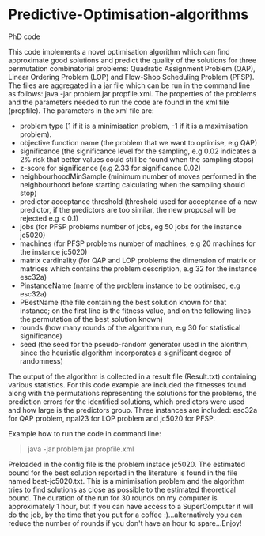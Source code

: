 # Predictive-Optimisation-algorithms
PhD code

This code implements a novel optimisation algorithm which can find approximate good solutions and predict the quality of the solutions for three permutation combinatorial problems: Quadratic Assignment Problem (QAP), Linear Ordering Problem (LOP) and Flow-Shop Scheduling Problem (PFSP).
The files are aggregated in a jar file which can be run in the command line as follows:
java -jar problem.jar propfile.xml. 
The properties of the problems and the parameters needed to run the code are found in the xml file (propfile).
The parameters in the xml file are:
- problem type (1 if it is a minimisation problem, -1 if it is a maximisation problem).
- objective function name (the problem that we want to optimise, e.g QAP)
- significance (the significance level for the sampling, e.g 0.02 indicates a 2% risk that better values could still be found when the sampling stops)
- z-score for significance (e.g 2.33 for significance 0.02)
- neighbourhoodMinSample (minimum number of moves performed in the neighbourhood before starting calculating when the sampling should stop)
- predictor acceptance threshold (threshold used for acceptance of a new predictor, if the predictors are too similar, the new proposal will be rejected e.g < 0.1)
- jobs (for PFSP problems number of jobs, eg 50 jobs for the instance jc5020)
- machines (for PFSP problems number of machines, e.g 20 machines for the instance jc5020)
- matrix cardinality (for QAP and LOP problems the dimension of matrix or matrices which contains the problem description, e.g 32 for the instance esc32a)
- PinstanceName (name of the problem instance to be optimised, e.g esc32a)
- PBestName (the file containing the best solution known for that instance; on the first line is the fitness value, and on the following lines the permutation of the best solution known)
- rounds (how many rounds of the algorithm run, e.g 30 for statistical significance)
- seed (the seed for the pseudo-random generator used in the alorithm, since the heuristic algorithm incorporates a significant degree of randomness)

The output of the algorithm is collected in a result file (Result.txt) containing various statistics. For this code example are included the fitnesses found along with the permutations representing the solutions for the problems, the prediction errors for the identified solutions, which predictors were used and how large is the predictors group. Three instances are included: esc32a for QAP problem, npal23 for LOP problem and jc5020 for PFSP.

Example how to run the code in command line:

> java -jar problem.jar propfile.xml

Preloaded in the config file is the problem instace jc5020. The estimated bound for the best solution reported in the literature is found in the file named best-jc5020.txt. This is a minimisation problem and the algorithm tries to find solutions as close as possible to the estimated theoretical bound. The duration of the run for 30 rounds on my computer is approximately 1 hour, but if you can have access to a SuperComputer it will do the job, by the time that you put for a coffee :)...alternatively you can reduce the number of rounds if you don't have an hour to spare...Enjoy!
